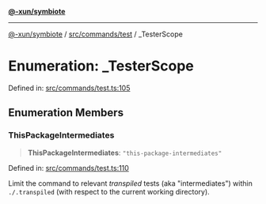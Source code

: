 [**@-xun/symbiote**](../../../../README.md)

***

[@-xun/symbiote](../../../../README.md) / [src/commands/test](../README.md) / \_TesterScope

# Enumeration: \_TesterScope

Defined in: [src/commands/test.ts:105](https://github.com/Xunnamius/symbiote/blob/8fd852f7d3d2b033b941b077eff32144929c5b55/src/commands/test.ts#L105)

## Enumeration Members

### ThisPackageIntermediates

> **ThisPackageIntermediates**: `"this-package-intermediates"`

Defined in: [src/commands/test.ts:110](https://github.com/Xunnamius/symbiote/blob/8fd852f7d3d2b033b941b077eff32144929c5b55/src/commands/test.ts#L110)

Limit the command to relevant _transpiled_ tests (aka "intermediates")
within `./.transpiled` (with respect to the current working directory).

